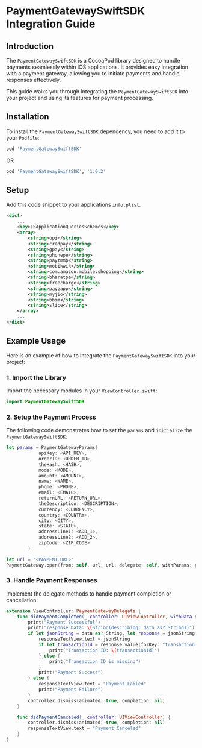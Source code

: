 # PaymentGatewaySwiftSDK Integration Guide

## Introduction

The `PaymentGatewaySwiftSDK` is a CocoaPod library designed to handle payments seamlessly within iOS applications. It provides easy integration with a payment gateway, allowing you to initiate payments and handle responses effectively.

This guide walks you through integrating the `PaymentGatewaySwiftSDK` into your project and using its features for payment processing.

## Installation

To install the `PaymentGatewaySwiftSDK` dependency, you need to add it to your `Podfile`:

```ruby
pod 'PaymentGatewaySwiftSDK'
```

OR

```ruby
pod 'PaymentGatewaySwiftSDK', '1.0.2'
```

## Setup

Add this code snippet to your applications `info.plist`.

```xml
<dict>
    ...
    <key>LSApplicationQueriesSchemes</key>
  	<array>
  		<string>upi</string>
  		<string>credpay</string>
  		<string>gpay</string>
  		<string>phonepe</string>
  		<string>paytmmp</string>
  		<string>mobikwik</string>
  		<string>com.amazon.mobile.shopping</string>
  		<string>bharatpe</string>
  		<string>freecharge</string>
  		<string>payzapp</string>
  		<string>myjio</string>
  		<string>bhim</string>
  		<string>slice</string>
  	</array>
    ...
</dict>
```

## Example Usage

Here is an example of how to integrate the `PaymentGatewaySwiftSDK` into your project:

### 1. Import the Library

Import the necessary modules in your `ViewController.swift`:

```swift
import PaymentGatewaySwiftSDK
```

### 2. Setup the Payment Process

The following code demonstrates how to set the `params` and `initialize` the `PaymentGatewaySwiftSDK`:

```swift
let params = PaymentGatewayParams(
            apiKey: <API_KEY>,
            orderID: <ORDER_ID>,
            theHash: <HASH>,
            mode: <MODE>,
            amount: <AMOUNT>,
            name: <NAME>,
            phone: <PHONE>,
            email: <EMAIL>,
            returnURL: <RETURN_URL>,
            theDescription: <DESCRIPTION>,
            currency: <CURRENCY>,
            country: <COUNTRY>,
            city: <CITY>,
            state: <STATE>,
            addressLine1: <ADD_1>,
            addressLine2: <ADD_2>,
            zipCode: <ZIP_CODE>
        )

let url = "<PAYMENT_URL>"
PaymentGateway.open(from: self, url: url, delegate: self, withParams: params)
```

### 3. Handle Payment Responses
Implement the delegate methods to handle payment completion or cancellation:

```swift
extension ViewController: PaymentGatewayDelegate {
    func didPaymentCompleted(_ controller: UIViewController, withData data: Any?) {
        print("Payment Successful")
        print("response Data: \(String(describing: data as? String))")
        if let jsonString = data as? String, let response = jsonString.toJSONDictionary {
            responseTextView.text = jsonString
            if let transactionId = response.value(forKey: "transaction_id") as? String {
                print("Transaction ID: \(transactionId)")
            } else {
                print("Transaction ID is missing")
            }
            print("Payment Success")
        } else {
            responseTextView.text = "Payment Failed"
            print("Payment Failure")
        }
        controller.dismiss(animated: true, completion: nil)
    }

    func didPaymentCanceled(_ controller: UIViewController) {
        controller.dismiss(animated: true, completion: nil)
        responseTextView.text = "Payment Canceled"
    }
}
```
